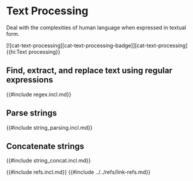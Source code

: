 # Text Processing

Deal with the complexities of human language when expressed in textual form.

[![cat-text-processing][cat-text-processing-badge]][cat-text-processing]{{hi:Text processing}}

## Find, extract, and replace text using regular expressions

{{#include regex.incl.md}}

## Parse strings

{{#include string_parsing.incl.md}}

## Concatenate strings

{{#include string_concat.incl.md}}

{{#include refs.incl.md}}
{{#include ../../refs/link-refs.md}}

<div class="hidden">
</div>
